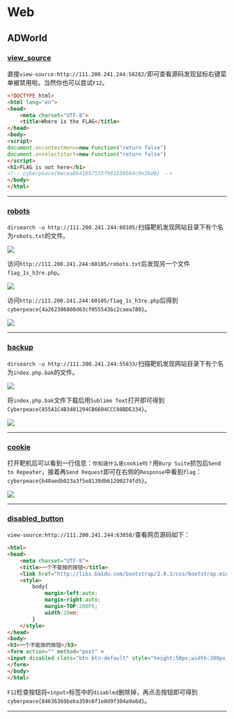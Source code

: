 # Web

## ADWorld

### [view_source](https://adworld.xctf.org.cn/task/answer?type=web&number=3&grade=0&id=5061)

直接`view-source:http://111.200.241.244:58282/`即可查看源码发现鼠标右键菜单被禁用啦。当然你也可以尝试`F12`。

```html
<!DOCTYPE html>
<html lang="en">
<head>
    <meta charset="UTF-8">
    <title>Where is the FLAG</title>
</head>
<body>
<script>
document.oncontextmenu=new Function("return false")
document.onselectstart=new Function("return false")
</script>
<h1>FLAG is not here</h1>
<!-- cyberpeace{0ecea0641057535f961556bb4c0e3bd0} -->
</body>
</html>
```

------

### [robots](https://adworld.xctf.org.cn/task/answer?type=web&number=3&grade=0&id=5063)

`dirsearch -u http://111.200.241.244:60105/`扫描靶机发现网站目录下有个名为`robots.txt`的文件。

![](https://paper.tanyaodan.com/ADWorld/web/5063/1.png)

访问`http://111.200.241.244:60105/robots.txt`后发现另一个文件`f1ag_1s_h3re.php`。

![](https://paper.tanyaodan.com/ADWorld/web/5063/2.png)

访问`http://111.200.241.244:60105/f1ag_1s_h3re.php`后得到`cyberpeace{4a262386808d63cf055543bc2caea780}`。

![](https://paper.tanyaodan.com/ADWorld/web/5063/3.png)

------

### [backup](https://adworld.xctf.org.cn/task/answer?type=web&number=3&grade=0&id=5064)

`dirsearch -u http://111.200.241.244:55833/`扫描靶机发现网站目录下有个名为`index.php.bak`的文件。

![](https://paper.tanyaodan.com/ADWorld/web/5064/1.png)

将`index.php.bak`文件下载后用`Sublime Text`打开即可得到`Cyberpeace{855A1C4B3401294CB6604CCC98BDE334}`。

![](https://paper.tanyaodan.com/ADWorld/web/5064/2.png)

------

### [cookie](https://adworld.xctf.org.cn/task/answer?type=web&number=3&grade=0&id=5065)

打开靶机后可以看到一行信息：`你知道什么是cookie吗？`用`Burp Suite`抓包后`Send to Repeater`，接着再`Send Request`即可在右侧的`Response`中看到`flag`：`cyberpeace{b40aedb023a3f5e8139db61290274fd5}`。

![](https://paper.tanyaodan.com/ADWorld/web/5065/1.png)

------

### [disabled_button](https://adworld.xctf.org.cn/task/answer?type=web&number=3&grade=0&id=5066)

`view-source:http://111.200.241.244:63058/`查看网页源码如下：

```html
<html>
<head>
    <meta charset="UTF-8">
    <title>一个不能按的按钮</title>
    <link href="http://libs.baidu.com/bootstrap/3.0.3/css/bootstrap.min.css" rel="stylesheet" />
    <style>
        body{
            margin-left:auto;
            margin-right:auto;
            margin-TOP:200PX;
            width:20em;
        }
    </style>
</head>
<body>
<h3>一个不能按的按钮</h3>
<form action="" method="post" >
<input disabled class="btn btn-default" style="height:50px;width:200px;" type="submit" value="flag" name="auth" />
</form>
</body>
</html>
```

`F12`检查按钮将`<input>`标签中的`disabled`删除掉，再点击按钮即可得到`cyberpeace{84636369beba359c6f1e0d9f304a9a6d}`。

------

